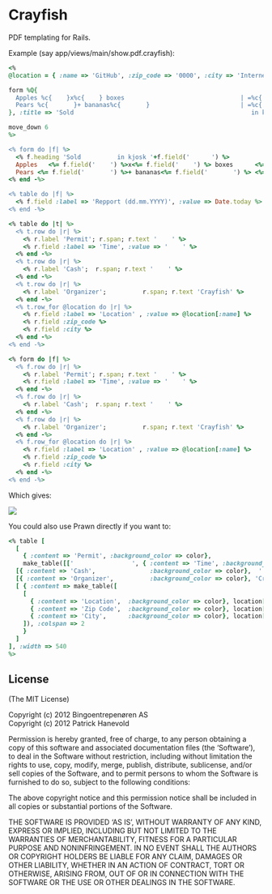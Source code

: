 # Crayfish

PDF templating for Rails.

Example (say app/views/main/show.pdf.crayfish):

``` ruby
<%
@location = { :name => 'GitHub', :zip_code => '0000', :city => 'Internet' }

form %Q{
  Apples %c{    }x%c{    } boxes                                | =%c{         }
  Pears %c{       }+ bananas%c{       }                         | =%c{         }
}, :title => 'Sold                                                 in kjosk %c{      }'

move_down 6
%>

<% form do |f| %>
  <% f.heading 'Sold          in kjosk '+f.field('      ') %>
  Apples   <%= f.field('    ') %>x<%= f.field('    ') %> boxes      <%= f.span %> =<%= f.field('         ') %>
  Pears <%= f.field('       ') %>+ bananas<%= f.field('       ') %> <%= f.span %> =<%= f.field('         ') %>
<% end -%>

<% table do |f| %>
  <% f.field :label => 'Repport (dd.mm.YYYY)', :value => Date.today %>
<% end -%>

<% table do |t| %>
  <% t.row do |r| %>
    <% r.label 'Permit'; r.span; r.text '    ' %>
    <% r.field :label => 'Time', :value => '    ' %>
  <% end -%>
  <% t.row do |r| %>
    <% r.label 'Cash';  r.span; r.text '    ' %>
  <% end -%>
  <% t.row do |r| %>
    <% r.label 'Organizer';          r.span; r.text 'Crayfish' %>
  <% end -%>
  <% t.row_for @location do |r| %>
    <% r.field :label => 'Location' , :value => @location[:name] %>
    <% r.field :zip_code %>
    <% r.field :city %>
  <% end -%>
<% end -%>

<% form do |f| %>
  <% f.row do |r| %>
    <% r.label 'Permit'; r.span; r.text '    ' %>
    <% r.field :label => 'Time', :value => '    ' %>
  <% end -%>
  <% f.row do |r| %>
    <% r.label 'Cash';  r.span; r.text '    ' %>
  <% end -%>
  <% f.row do |r| %>
    <% r.label 'Organizer';          r.span; r.text 'Crayfish' %>
  <% end -%>
  <% f.row_for @location do |r| %>
    <% r.field :label => 'Location' , :value => @location[:name] %>
    <% r.field :zip_code %>
    <% r.field :city %>
  <% end -%>
<% end -%>
```

Which gives:

![](http://github.com/patrickhno/crayfish/raw/master/doc/example.png) 

You could also use Prawn directly if you want to:

``` Ruby
<% table [
  [
    { :content => 'Permit', :background_color => color},
    make_table([['                ', { :content => 'Time', :background_color => color}]])],
  [{ :content => 'Cash',               :background_color => color},  ''],
  [{ :content => 'Organizer',          :background_color => color}, 'Crayfish'],
  [ { :content => make_table([
    [
      { :content => 'Location',  :background_color => color}, location[:name],
      { :content => 'Zip Code',  :background_color => color}, location[:zip_code],
      { :content => 'City',      :background_color => color}, location[:city]]
    ]), :colspan => 2
    }
  ]
], :width => 540
%>
```

## License

(The MIT License)

Copyright (c) 2012 Bingoentrepenøren AS  
Copyright (c) 2012 Patrick Hanevold

Permission is hereby granted, free of charge, to any person obtaining a copy of this software and associated documentation files (the ‘Software’), to deal in the Software without restriction, including without limitation the rights to use, copy, modify, merge, publish, distribute, sublicense, and/or sell copies of the Software, and to permit persons to whom the Software is furnished to do so, subject to the following conditions:

The above copyright notice and this permission notice shall be included in all copies or substantial portions of the Software.

THE SOFTWARE IS PROVIDED ‘AS IS’, WITHOUT WARRANTY OF ANY KIND, EXPRESS OR IMPLIED, INCLUDING BUT NOT LIMITED TO THE WARRANTIES OF MERCHANTABILITY, FITNESS FOR A PARTICULAR PURPOSE AND NONINFRINGEMENT. IN NO EVENT SHALL THE AUTHORS OR COPYRIGHT HOLDERS BE LIABLE FOR ANY CLAIM, DAMAGES OR OTHER LIABILITY, WHETHER IN AN ACTION OF CONTRACT, TORT OR OTHERWISE, ARISING FROM, OUT OF OR IN CONNECTION WITH THE SOFTWARE OR THE USE OR OTHER DEALINGS IN THE SOFTWARE.
